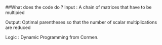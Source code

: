 ##What does the code do ?
Input :  A chain of matrices that have to be multipied

Output:  Optimal parentheses so that the number of scalar multiplications are reduced

Logic :  Dynamic Programming from Cormen. 
